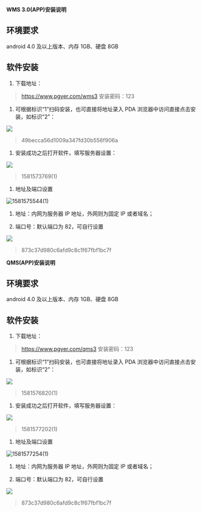 **WMS 3.0(APP)安装说明**

## 环境要求

android 4.0 及以上版本、内存 1GB、硬盘 8GB

## 软件安装

1. 下载地址：

> <https://www.pgyer.com/wms3>
> 安装密码：123

1. 可根据标识“1”扫码安装，也可直接将地址录入 PDA 浏览器中访问直接点击安装，如标识“2”：

![](/media/18c982cd987c4f41d33748da24eb7898.png)

> 49becca56d1009a347fd30b556f906a

1. 安装成功之后打开软件，填写服务器设置：

![](media/8f6c5d1bc1e77d59aada8f0a2e1685f2.png)

> 1581573769(1)

1. 地址及端口设置

![1581575544(1)](media/c15b74ee14ed3687ba2e8dcd56a526f1.png)

1. 地址：内网为服务器 IP 地址，外网则为固定 IP 或者域名；

2. 端口号：默认端口为 82，可自行设置

![](media/ab43ec8eac8aa7dd1db7ced3aa7a793a.png)

> 873c37d980c6afd9c8c1f67fbf1bc7f

**QMS(APP)安装说明**

## 环境要求

android 4.0 及以上版本、内存 1GB、硬盘 8GB

## 软件安装

1. 下载地址：

> <https://www.pgyer.com/qms3>
> 安装密码：123

1. 可根据标识“1”扫码安装，也可直接将地址录入 PDA 浏览器中访问直接点击安装，如标识“2”：

![](media/80c9c8c3ad5d1a225f10099df7e5c70a.png)

> 1581576820(1)

1. 安装成功之后打开软件，填写服务器设置：

![](media/f6487dda2f7ee8cefc764396503feeac.png)

> 1581577202(1)

1. 地址及端口设置

![1581577254(1)](media/303c87b8cf4b4806d1488cbbc6aee54b.png)

1. 地址：内网为服务器 IP 地址，外网则为固定 IP 或者域名；

2. 端口号：默认端口为 82，可自行设置

![](media/ab43ec8eac8aa7dd1db7ced3aa7a793a.png)

> 873c37d980c6afd9c8c1f67fbf1bc7f
